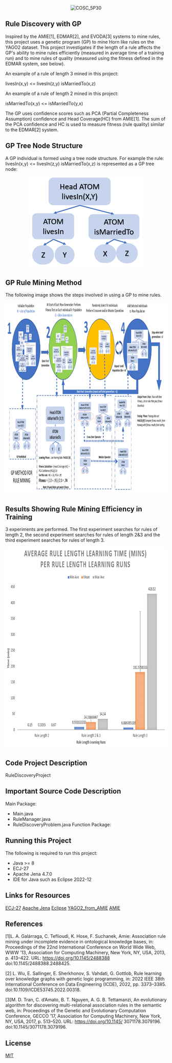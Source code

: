 <p align="center"><img src="https://socialify.git.ci/G-Grossi/COSC_5P30/image?description=1&font=Jost&language=1&name=1&owner=1&pattern=Plus&theme=Light" alt="COSC_5P30" width="640" height="320" /></p>

## Rule Discovery with GP

Inspired by the AMIE[1], EDMAR[2], and EVODA[3] systems to mine rules, this project uses a genetic program (GP) to mine Horn like rules on the YAGO2 dataset. This project investigates if the length of a rule affects the GP's ability to mine rules efficiently (measured in average time of a training run) and to mine rules of quality (measured using the fitness defined in the EDMAR system, see below).

An example of a rule of length 3 mined in this project: 

livesIn(x,y) <= livesIn(z,y) isMarriedTo(x,z)

An example of a rule of length 2 mined in this project: 

isMarriedTo(x,y) <=  isMarriedTo(y,x)

The GP uses confidence scores such as PCA (Partial Completeness Assumption) confidence and Head Coverage(HC) from AMIE[1].
The sum of the PCA confidence and HC is used to measure fitness (rule quality) similar to the EDMAR[2] system. 

## GP Tree Node Structure

A GP individual is formed using a tree node structure.  For example the rule: livesIn(x,y) <= livesIn(z,y) isMarriedTo(x,z) is represented as a GP tree node: 

<p align="center" ><img src="https://github.com/G-Grossi/COSC_5P30/blob/master/RuleDiscoveryProject/Images/treeExample.PNG" alt="project-screenshot" width="349" height="287/"> </p>


## GP Rule Mining Method
The following image shows the steps involved in using a GP to mine rules.

<p align="center" ><img src="https://github.com/G-Grossi/COSC_5P30/blob/master/RuleDiscoveryProject/Images/GPMethod.PNG" alt="project-screenshot" width="1080" height="600/"> </p>


## Results Showing Rule Mining Efficiency in Training
3 experiments are performed.  The first experiment searches for rules of length 2, the second experiment searches for rules of length 2&3 and the third experiment searches for rules of length 3.
<p align="center" ><img src="https://github.com/G-Grossi/COSC_5P30/blob/master/RuleDiscoveryProject/Images/LearningTimes.PNG" alt="project-screenshot" width="840" height="627/"> </p>

## Code Project Description
RuleDiscoveryProject

## Important Source Code Description
Main Package:
* Main.java
* RuleManager.java   	 
* RuleDiscoveryProblem.java
Function Package:

## Running this Project

The following is required to run this project: 
* Java >= 8
* ECJ-27 
* Apache Jena 4.7.0
* IDE for Java such as Eclipse 2022-12

## Links for Resources

[ECJ-27](https://cs.gmu.edu/~eclab/projects/ecj/)
[Apache Jena](https://jena.apache.org/download/index.cgi)
[Eclipse](https://www.eclipse.org/downloads/packages/release/2022-12/r/eclipse-ide-java-developers)
[YAGO2_from_AMIE](https://www.mpi-inf.mpg.de/departments/databases-and-information-systems/research/yago-naga/amie)
[AMIE](https://github.com/dig-team/amie)



## References
[1]L. A. Galárraga, C. Teflioudi, K. Hose, F. Suchanek, Amie: Association rule mining under incomplete evidence in ontological knowledge bases, 
in: Proceedings of the 22nd International Conference on World Wide Web, WWW ’13, Association for Computing Machinery, 
New York, NY, USA, 2013, p. 413–422. URL: https://doi.org/10.1145/2488388 doi:10.1145/2488388.2488425.

[2] L. Wu, E. Sallinger, E. Sherkhonov, S. Vahdati, G. Gottlob, Rule learning over knowledge
graphs with genetic logic programming, in: 2022 IEEE 38th International Conference on
Data Engineering (ICDE), 2022, pp. 3373–3385. doi:10.1109/ICDE53745.2022.00318.

[3]M. D. Tran, C. d’Amato, B. T. Nguyen, A. G. B. Tettamanzi, An evolutionary algorithm
for discovering multi-relational association rules in the semantic web, in: Proceedings
of the Genetic and Evolutionary Computation Conference, GECCO ’17, Association for
Computing Machinery, New York, NY, USA, 2017, p. 513–520. URL: https://doi.org/10.1145/
3071178.3079196. doi:10.1145/3071178.3079196.



## License
[MIT](https://choosealicense.com/licenses/mit/)
